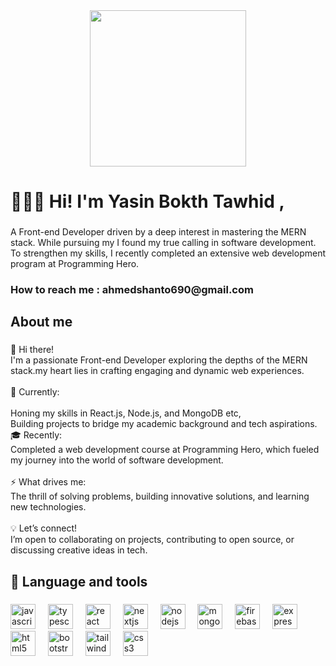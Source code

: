 <div align="center">
  <img   height="250" src="https://i.ibb.co.com/g47qkwF/Yasin-Bokth-Tawhid.png" />
</div>

###

<h1 align="left">🙋🏻‍♂️ Hi! I'm Yasin Bokth Tawhid ,</h1>

###

<p align="left">A Front-end Developer driven by a deep interest in mastering the MERN stack. While pursuing my  I found my true calling in software development. To strengthen my skills, I recently completed an extensive web development program at Programming Hero.</p>

###

<h3 align="left">How to reach me : ahmedshanto690@gmail.com</h3>

###

<h2 align="left">About me</h2>

###

<p align="left">👋 Hi there!<br>I'm a passionate Front-end Developer exploring the depths of the MERN stack.my heart lies in crafting engaging and dynamic web experiences.<br><br>🌱 Currently:<br><br>Honing my skills in React.js, Node.js, and MongoDB etc,<br>Building projects to bridge my academic background and tech aspirations.<br>🎓 Recently:<br>Completed a web development course at Programming Hero, which fueled my journey into the world of software development.<br><br>⚡ What drives me:<br>The thrill of solving problems, building innovative solutions, and learning new technologies.<br><br>💡 Let’s connect!<br>I’m open to collaborating on projects, contributing to open source, or discussing creative ideas in tech.</p>

###

<h2 align="left">🎯 Language and tools</h2>

###

<div align="left">
  <img src="https://cdn.jsdelivr.net/gh/devicons/devicon/icons/javascript/javascript-original.svg" height="40" alt="javascript logo"  />
  <img width="12" />
  <img src="https://cdn.jsdelivr.net/gh/devicons/devicon/icons/typescript/typescript-original.svg" height="40" alt="typescript logo"  />
  <img width="12" />
  <img src="https://cdn.jsdelivr.net/gh/devicons/devicon/icons/react/react-original.svg" height="40" alt="react logo"  />
  <img width="12" />
  <img src="https://cdn.jsdelivr.net/gh/devicons/devicon/icons/nextjs/nextjs-original.svg" height="40" alt="nextjs logo"  />
  <img width="12" />
  <img src="https://cdn.jsdelivr.net/gh/devicons/devicon/icons/nodejs/nodejs-original.svg" height="40" alt="nodejs logo"  />
  <img width="12" />
  <img src="https://cdn.jsdelivr.net/gh/devicons/devicon/icons/mongodb/mongodb-original.svg" height="40" alt="mongodb logo"  />
  <img width="12" />
  <img src="https://cdn.jsdelivr.net/gh/devicons/devicon/icons/firebase/firebase-plain.svg" height="40" alt="firebase logo"  />
  <img width="12" />
  <img src="https://cdn.jsdelivr.net/gh/devicons/devicon/icons/express/express-original.svg" height="40" alt="express logo"  />
  <img width="12" />
  <img src="https://cdn.jsdelivr.net/gh/devicons/devicon/icons/html5/html5-original.svg" height="40" alt="html5 logo"  />
  <img width="12" />
  <img src="https://cdn.jsdelivr.net/gh/devicons/devicon/icons/bootstrap/bootstrap-original.svg" height="40" alt="bootstrap logo"  />
  <img width="12" />
  <img src="https://cdn.jsdelivr.net/gh/devicons/devicon/icons/tailwindcss/tailwindcss-original-wordmark.svg" height="40" alt="tailwindcss logo"  />
  <img width="12" />
  <img src="https://cdn.jsdelivr.net/gh/devicons/devicon/icons/css3/css3-original.svg" height="40" alt="css3 logo"  />
</div>

###
